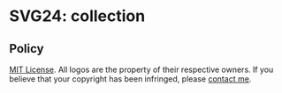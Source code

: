 # SVG24: collection

## Policy

[MIT License](./LICENSE). All logos are the property of their respective owners. If you believe that your copyright has been infringed, please [contact me](mailto:vanyauhalin@gmail.com?subject=SVG24%20|%20Copyright%20infringe).

